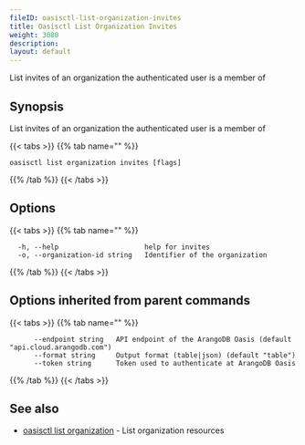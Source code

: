 ```yaml
---
fileID: oasisctl-list-organization-invites
title: Oasisctl List Organization Invites
weight: 3080
description: 
layout: default
---
```

List invites of an organization the authenticated user is a member of

## Synopsis

List invites of an organization the authenticated user is a member of

{{< tabs >}}
{{% tab name="" %}}
```
oasisctl list organization invites [flags]
```
{{% /tab %}}
{{< /tabs >}}

## Options

{{< tabs >}}
{{% tab name="" %}}
```
  -h, --help                     help for invites
  -o, --organization-id string   Identifier of the organization
```
{{% /tab %}}
{{< /tabs >}}

## Options inherited from parent commands

{{< tabs >}}
{{% tab name="" %}}
```
      --endpoint string   API endpoint of the ArangoDB Oasis (default "api.cloud.arangodb.com")
      --format string     Output format (table|json) (default "table")
      --token string      Token used to authenticate at ArangoDB Oasis
```
{{% /tab %}}
{{< /tabs >}}

## See also

* [oasisctl list organization](oasisctl-list-organization)	 - List organization resources

